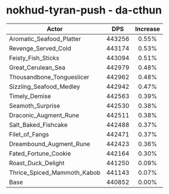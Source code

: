 # nokhud-tyran-push - da-cthun
| Actor | DPS | Increase |
|---|:---:|:---:|
|Aromatic_Seafood_Platter|443256|0.55%|
|Revenge_Served_Cold|443174|0.53%|
|Feisty_Fish_Sticks|443094|0.51%|
|Great_Cerulean_Sea|442979|0.48%|
|Thousandbone_Tongueslicer|442962|0.48%|
|Sizzling_Seafood_Medley|442942|0.47%|
|Timely_Demise|442563|0.39%|
|Seamoth_Surprise|442530|0.38%|
|Draconic_Augment_Rune|442511|0.38%|
|Salt_Baked_Fishcake|442488|0.37%|
|Filet_of_Fangs|442471|0.37%|
|Dreambound_Augment_Rune|442423|0.36%|
|Fated_Fortune_Cookie|442164|0.30%|
|Roast_Duck_Delight|441250|0.09%|
|Thrice_Spiced_Mammoth_Kabob|441143|0.07%|
|Base|440852|0.00%|
